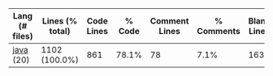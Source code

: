 |Lang (# files)|Lines (% total)|Code Lines|% Code|Comment Lines|% Comments|Blank Lines|% Blank|
| --- | --- | --- | --- | --- | --- | --- | --- |
|[java](https://github.com/Smaltin/AvilonSubBot/tree/development/statistics/java/lines_descending.md) (20)|1102 (100.0%)|861|78.1%|78|7.1%|163|14.8%|